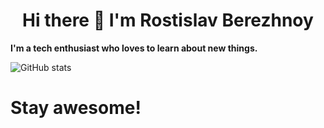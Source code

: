 <!--
**RostislavBerezhnoy/RostislavBerezhnoy** is a ✨ _special_ ✨ repository because its `README.md` (this file) appears on your GitHub profile.

Here are some ideas to get you started:

- 🔭 I’m currently working on ...
- 🌱 I’m currently learning ...
- 👯 I’m looking to collaborate on ...
- 🤔 I’m looking for help with ...
- 💬 Ask me about ...
- 📫 How to reach me: ...
- 😄 Pronouns: ...
- ⚡ Fun fact: ...
-->

<h1 align='center'> Hi there 👋 I'm Rostislav Berezhnoy</h1>

<strong>I'm a tech enthusiast who loves to learn about new things.</strong>

![GitHub stats](https://github-readme-stats.vercel.app/api?username=RostislavBerezhnoy&show_icons=true)

<h1>Stay awesome!</h1>
